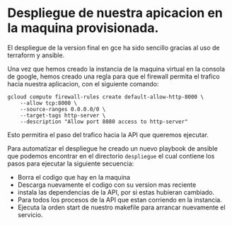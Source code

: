 # Despliegue de nuestra apicacion en la maquina provisionada.

El despliegue de la version final en gce ha sido sencillo gracias al uso de terraform y ansible.

Una vez que hemos creado la instancia de la maquina virtual en la consola de google, hemos creado una regla para que el firewall permita el trafico hacia nuestra aplicacion, con el siguiente comando:

```
gcloud compute firewall-rules create default-allow-http-8000 \
    --allow tcp:8000 \
    --source-ranges 0.0.0.0/0 \
    --target-tags http-server \
    --description "Allow port 8080 access to http-server"
```

Esto permitira el paso del trafico hacia la API que queremos ejecutar.

Para automatizar el despliegue he creado un nuevo playbook de ansible que podemos encontrar en el directorio `despliegue` el cual contiene los pasos para ejecutar la siguiente secuencia:

- Borra el codigo que hay en la maquina
- Descarga nuevamente el codigo con su version mas reciente
- instala las dependencias de la API, por si estas hubieran cambiado.
- Para todos los procesos de la API que estan corriendo en la instancia.
- Ejecuta la orden start de nuestro makefile para arrancar nuevamente el servicio.
